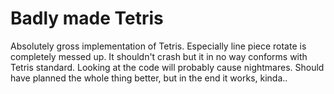 # Badly made Tetris

Absolutely gross implementation of Tetris. Especially line piece rotate is completely messed up. It shouldn't crash but it in no way conforms with Tetris standard. Looking at the code will probably cause nightmares. Should have planned the whole thing better, but in the end it works, kinda..
